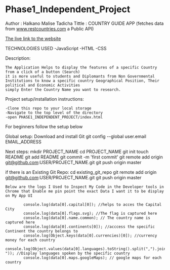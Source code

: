 # Phase1_Independent_Project
Author : Halkano Malise Tadicha
Tittle : COUNTRY GUIDE APP (fetches data from www.restcountries.com a Public API)

[The live link to the website](https://malise5.github.io/Phase1_Independent_Project/)

TECHNOLOGIES USED 
   -JavaScript
   -HTML
   -CSS

Description:

    The Application Helps to display the features of a specific Country from a click of a button (Search)
    it is more useful to students and Diplomants from Non Governmental Institutions to know a specific country Geographical Position, Their political and Economic Activities
    simply Enter the Country Name you want to research.



Project setup/installation instructions:

    -Clone this repo to your local storage
    -Navigate to the top level of the directory
    -open PHASE1_INDEPENDENT_PROJECT/index.html

For beginners follow the setup below

Global setup:
  Download and install Git
  git config --global user.email EMAIL_ADDRESS
      
Next steps:
  mkdir PROJECT_NAME
  cd PROJECT_NAME
  git init
  touch README
  git add README
  git commit -m 'first commit'
  git remote add origin git@github.com:USER/PROJECT_NAME.git
  git push origin master
      
if there is an Existing Git Repo:
  cd existing_git_repo
  git remote add origin git@github.com:USER/PROJECT_NAME.git
  git push origin master




    Below are the logs I Used to Inspect My Code in the Developer tools in Chrome that Enable me pin point the exact Data I want it to be display on My App UI
``` console.log(data[0]); //we Acces object name data
        console.log(data[0].capital[0]); //helps to acces the Capital City
        console.log(data[0].flags.svg); //The flag is captured here
        console.log(data[0].name.common); // The country name is captured here
        console.log(data[0].continents[0]); //acccess the specific Continent the country belongs to
        console.log(Object.keys(data[0].currencies)[0]); //currency money for each country
        console.log(Object.values(data[0].languages).toString().split(",").join(", ")); //Display languages spoken by the specific country
        console.log(data[0].maps.googleMaps); // google maps for each country
 ````

